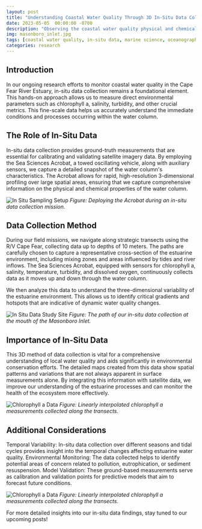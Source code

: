 ```yaml
---
layout: post
title: "Understanding Coastal Water Quality Through 3D In-Situ Data Collection"
date: 2023-05-05  00:00:00 -0700
description: "Observing the coastal water quality physical and chemical processes with 3-dimensional in-situ measurments."
img: masonboro_inlet.jpg
tags: [coastal water quality, in-situ data, marine science, oceanography, estuarine monitoring]
categories: research
---
```


## Introduction
In our ongoing research efforts to monitor coastal water quality in the Cape Fear River Estuary, in-situ data collection remains a foundational element. This hands-on approach allows us to measure direct environmental parameters such as chlorophyll a, salinity, turbidity, and other crucial metrics. This fine-scale data helps us accurately understand the immediate conditions and processes occurring within the water column.

## The Role of In-Situ Data
In-situ data collection provides ground-truth measurements that are essential for calibrating and validating satellite imagery data. By employing the Sea Sciences Acrobat, a towed oscillating vehicle, along with auxiliary sensors, we capture a detailed snapshot of the water column's characteristics. The Acrobat allows for rapid, high-resolution 3-dimensional profiling over large spatial areas, ensuring that we capture comprehensive information on the physical and chemical properties of the water column.

![In Situ Sampling Setup](Acrobat.png)
*Figure: Deploying the Acrobat during an in-situ data collection mission.*

## Data Collection Method
During our field missions, we navigate along strategic transects using the R/V Cape Fear, collecting data up to depths of 10 meters. The paths are carefully chosen to capture a representative cross-section of the estuarine environment, including mixing zones and areas influenced by tides and river inflows. The Sea Sciences Acrobat, equipped with sensors for chlorophyll a, salinity, temperature, turbidity, and dissolved oxygen, continuously collects data as it moves up and down through the water column.

We then analyze this data to understand the three-dimensional variability of the estuarine environment. This allows us to identify critical gradients and hotspots that are indicative of dynamic water quality changes.

![In Situ Data Study Site](masonboro-studysite.png)
*Figure: The path of our in-situ data collection at the mouth of the Masonboro Inlet.*

## Importance of In-Situ Data
This 3D method of data collection is vital for a comprehensive understanding of local water quality and aids significantly in environmental conservation efforts. The detailed maps created from this data show spatial patterns and variations that are not always apparent in surface measurements alone. By integrating this information with satellite data, we improve our understanding of the estuarine processes and can monitor the health of the ecosystem more effectively.

![Chlorophyll a Data](chl.gif)
*Figure: Linearly interpolated chlorophyll a measurements collected along the transects.*

## Additional Considerations
Temporal Variability: In-situ data collection over different seasons and tidal cycles provides insight into the temporal changes affecting estuarine water quality.
Environmental Monitoring: The data collected helps to identify potential areas of concern related to pollution, eutrophication, or sediment resuspension.
Model Validation: These ground-based measurements serve as calibration and validation points for predictive models that aim to forecast future conditions.

![Chlorophyll a Data](chl.gif)
*Figure: Linearly interpolated chlorophyll a measurements collected along the transects.*

For more detailed insights into our in-situ data findings, stay tuned to our upcoming posts!
